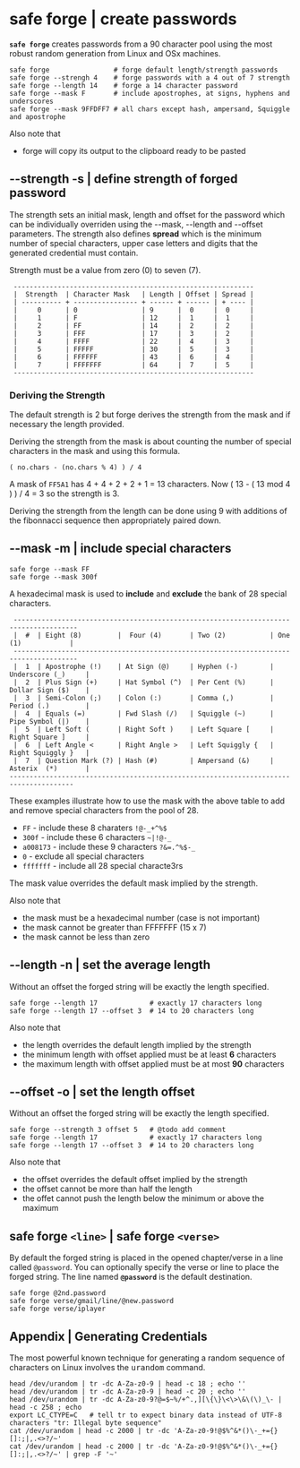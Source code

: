 
# safe forge | create passwords

**`safe forge`** creates passwords from a 90 character pool using the most robust random generation from Linux and OSx machines.

```
safe forge                # forge default length/strength passwords
safe forge --strengh 4    # forge passwords with a 4 out of 7 strength
safe forge --length 14    # forge a 14 character password
safe forge --mask F       # include apostrophes, at signs, hyphens and underscores
safe forge --mask 9FFDFF7 # all chars except hash, ampersand, Squiggle and apostrophe
```

Also note that
- forge will copy its output to the clipboard ready to be pasted

## --strength -s | define strength of forged password

The strength sets an initial mask, length and offset for the password which can be individually overriden using the --mask, --length and --offset parameters.
The strength also defines **spread** which is the minimum number of special characters, upper case letters and digits that the generated credential must contain.

Strength must be a value from zero (0) to seven (7).

```
 ------------------------------------------------------------
 |  Strength  | Character Mask   | Length | Offset | Spread |
 | ---------- + ---------------- + ------ + ------ | + ---- |
 |     0      | 0                | 9      |  0     |  0     |
 |     1      | F                | 12     |  1     |  1     |
 |     2      | FF               | 14     |  2     |  2     |
 |     3      | FFF              | 17     |  3     |  2     |
 |     4      | FFFF             | 22     |  4     |  3     |
 |     5      | FFFFF            | 30     |  5     |  3     |
 |     6      | FFFFFF           | 43     |  6     |  4     |
 |     7      | FFFFFFF          | 64     |  7     |  5     |
 ------------------------------------------------------------
```

### Deriving the Strength

The default strength is 2 but forge derives the strength from the mask and if necessary the length provided.

Deriving the strength from the mask is about counting the number of special characters in the mask and using this formula.

```
( no.chars - (no.chars % 4) ) / 4
```

A mask of `FF5A1` has 4 + 4 + 2 + 2 + 1 = 13 characters.
Now ( 13 - ( 13 mod 4 ) ) / 4 = 3 so the strength is 3.

Deriving the strength from the length can be done using 9 with additions of the fibonnacci sequence then appropriately paired down.

## --mask -m | include special characters

```
safe forge --mask FF
safe forge --mask 300f
```
A hexadecimal mask is used to **include** and **exclude** the bank of 28 special characters.

```
 --------------------------------------------------------------------------------------
 |  #  | Eight (8)         |  Four (4)       | Two (2)           | One (1)            |
 --------------------------------------------------------------------------------------
 |  1  | Apostrophe (!)    | At Sign (@)     | Hyphen (-)        | Underscore (_)     |
 |  2  | Plus Sign (+)     | Hat Symbol (^)  | Per Cent (%)      | Dollar Sign ($)    |
 |  3  | Semi-Colon (;)    | Colon (:)       | Comma (,)         | Period (.)         |
 |  4  | Equals (=)        | Fwd Slash (/)   | Squiggle (~)      | Pipe Symbol (|)    |
 |  5  | Left Soft (       | Right Soft )    | Left Square [     | Right Square ]     |
 |  6  | Left Angle <      | Right Angle >   | Left Squiggly {   | Right Squiggly }   |
 |  7  | Question Mark (?) | Hash (#)        | Ampersand (&)     | Asterix  (*)       |
--------------------------------------------------------------------------------------
```

These examples illustrate how to use the mask with the above table to add and remove special characters from the pool of 28.

- `FF` - include these 8 charaters `!@-_+^%$`
- `300f` - include these 6 characters `~|!@-_`
- `a008173` - include these 9 characters `?&=.^%$-_`
- `0` - exclude all special characters
- `fffffff` - include all 28 special characte3rs

The mask value overrides the default mask implied by the strength.

Also note that
- the mask must be a hexadecimal number (case is not important)
- the mask cannot be greater than FFFFFFF (15 x 7)
- the mask cannot be less than zero

## --length -n | set the average length

Without an offset the forged string will be exactly the length specified.

```
safe forge --length 17             # exactly 17 characters long
safe forge --length 17 --offset 3  # 14 to 20 characters long
```

Also note that
- the length overrides the default length implied by the strength
- the minimum length with offset applied must be at least **6** characters
- the maximum length with offset applied must be at most **90** characters


## --offset -o | set the length offset

Without an offset the forged string will be exactly the length specified.

```
safe forge --strength 3 offset 5   # @todo add comment
safe forge --length 17             # exactly 17 characters long
safe forge --length 17 --offset 3  # 14 to 20 characters long
```

Also note that
- the offset overrides the default offset implied by the strength
- the offset cannot be more than half the length
- the offet cannot push the length below the minimum or above the maximum


## safe forge `<line>` | safe forge `<verse>`

By default the forged string is placed in the opened chapter/verse in a line called `@password`. You can optionally specify the verse or line to place the forged string. The line named **`@password`** is the default destination.

```
safe forge @2nd.password
safe forge verse/gmail/line/@new.password
safe forge verse/iplayer
```

## Appendix | Generating Credentials

The most powerful known technique for generating a random sequence of characters on Linux involves the <tt>urandom</tt> command.

```
head /dev/urandom | tr -dc A-Za-z0-9 | head -c 18 ; echo ''
head /dev/urandom | tr -dc A-Za-z0-9 | head -c 20 ; echo ''
head /dev/urandom | tr -dc A-Za-z0-9?@=$~%/+^.,][\{\}\<\>\&\(\)_\- | head -c 258 ; echo
export LC_CTYPE=C   # tell tr to expect binary data instead of UTF-8 characters "tr: Illegal byte sequence"
cat /dev/urandom | head -c 2000 | tr -dc 'A-Za-z0-9!@$%^&*()\-_+={}[]:;|,.<>?/~'
cat /dev/urandom | head -c 2000 | tr -dc 'A-Za-z0-9!@$%^&*()\-_+={}[]:;|,.<>?/~' | grep -F '~'
```
